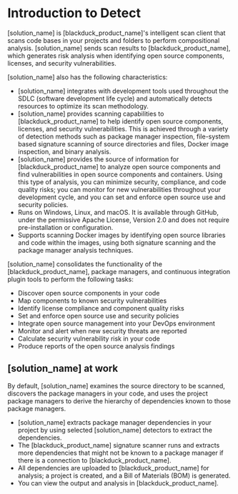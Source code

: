 # Introduction to Detect

[solution_name] is [blackduck_product_name]'s intelligent scan client that scans code bases in your projects and folders to perform compositional analysis. [solution_name] sends scan results to [blackduck_product_name], which generates risk analysis when identifying open source components, licenses, and security vulnerabilities.

[solution_name] also has the following characteristics:

* [solution_name] integrates with development tools used throughout the SDLC (software development life cycle) and automatically detects resources to optimize its scan methodology.
* [solution_name] provides scanning capabilities to [blackduck_product_name] to help identify open source components, licenses, and security vulnerabilities. This is achieved through a variety of detection methods such as package manager inspection, file-system based signature scanning of source directories and files, Docker image inspection, and binary analysis. 
* [solution_name] provides the source of information for [blackduck_product_name] to analyze open source components and find vulnerabilities in open source components and containers. Using this type of analysis, you can minimize security, compliance, and code quality risks; you can monitor for new vulnerabilities throughout your development cycle, and you can set and enforce open source use and security policies.
* Runs on Windows, Linux, and macOS. It is available through GitHub, under the permissive Apache License, Version 2.0 and does not require pre-installation or configuration.
* Supports scanning Docker images by identifying open source libraries and code within the images, using both signature scanning and the package manager analysis techniques.

[solution_name] consolidates the functionality of the [blackduck_product_name], package managers, and continuous integration plugin tools to perform the following tasks:

* Discover open source components in your code
* Map components to known security vulnerabilities
* Identify license compliance and component quality risks
* Set and enforce open source use and security policies
* Integrate open source management into your DevOps environment
* Monitor and alert when new security threats are reported
* Calculate security vulnerability risk in your code
* Produce reports of the open source analysis findings

## [solution_name] at work

By default, [solution_name] examines the source directory to be scanned, discovers the package managers in your code, and uses the project package managers to derive the hierarchy of dependencies known to those package managers.

* [solution_name] extracts package manager dependencies in your project by using selected [solution_name] detectors to extract the dependencies.
* The [blackduck_product_name] signature scanner runs and extracts more dependencies that might not be known to a package manager if there is a connection to [blackduck_product_name].
* All dependencies are uploaded to [blackduck_product_name] for analysis; a project is created, and a Bill of Materials (BOM) is generated.
* You can view the output and analysis in [blackduck_product_name].
